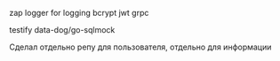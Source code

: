zap logger for logging
bcrypt 
jwt
grpc

testify
data-dog/go-sqlmock

Сделал отдельно репу для пользователя, отдельно для информации
